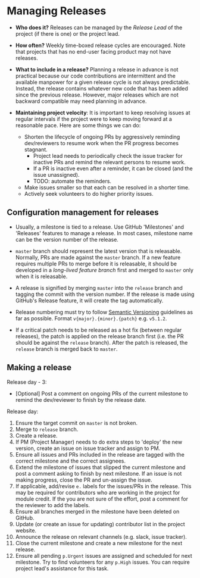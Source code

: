 # Managing Releases

* **Who does it?** Releases can be managed by the _Release Lead_ of the project (if there is one) or the project lead.

* **How often?** Weekly time-boxed release cycles are encouraged. Note that projects that has no end-user facing 
  product may not have releases.

* **What to include in a release?** Planning a release in advance is not practical because our code contributions
  are intermittent and the available manpower for a given release cycle is not always predictable. 
  Instead, the release contains whatever new code that has been added since the previous release. 
  However, major releases which are not backward compatible may need planning in advance.

* **Maintaining project velocity**: 
  It is important to keep resolving issues at regular intervals if the project were to keep moving 
  forward at a reasonable pace. Here are some things we can do: 
  * Shorten the lifecycle of ongoing PRs by aggressively reminding dev/reviewers to resume work when the PR progress 
    becomes stagnant. 
    * Project lead needs to periodically check the issue tracker for inactive PRs and remind the relevant 
      persons to resume work.
    * If a PR is inactive even after a reminder, it can be closed (and the issue unassigned). 
    * TODO: automate the reminders.
  * Make issues smaller so that each can be resolved in a shorter time.
  * Actively seek volunteers to do higher priority issues.

## Configuration management for releases

* Usually, a milestone is tied to a release. Use GitHub 'Milestones' and 'Releases' features to manage a release. 
  In most cases, milestone name can be the version number of the release.

* `master` branch should represent the latest version that is releasable. 
  Normally, PRs are made against the `master` branch. 
  If a new feature requires multiple PRs to merge before it is releasable, it should be developed in a 
  _long-lived feature branch_ first and merged to `master` only when it is releasable.

* A release is signified by merging `master` into the `release` branch and tagging the commit with the version number. 
  If the release is made using GitHub's Release feature, it will create the tag automatically.
  
* Release numbering must try to follow [Semantic Versioning](http://semver.org/) guidelines as far as possible.
  Format `v{major}.{minor}.{patch}` e.g. `v5.1.2`.
  
* If a critical patch needs to be released as a hot fix (between regular releases), the patch is applied on the 
  release branch first (i.e. the PR should be against the `release` branch). After the patch is released, 
  the `release` branch is merged back to `master`.

## Making a release

Release day - 3: 
  
* [Optional] Post a comment on ongoing PRs of the current milestone to remind the dev/reviewer to 
  finish by the release date.

Release day:

1. Ensure the target commit on `master` is not broken.
1. Merge to `release` branch. 
1. Create a release.
1. If PM (Project Manager) needs to do extra steps to 'deploy' the new version, 
   create an issue on issue tracker and assign to PM.
1. Ensure all issues and PRs included in the release are tagged with the 
   correct milestone and the correct assignees.
1. Extend the milestone of issues that slipped the current milestone and post
   a comment asking to finish by next milestone. If an issue is not making
   progress, close the PR and un-assign the issue.
1. If applicable, add/revise `e.` labels for the issues/PRs in the release. 
   This may be required for contributors who are working in the project for module credit.
   If the you are not sure of the effort, post a comment for the reviewer to add the labels.
1. Ensure all branches merged in the milestone have been deleted on GitHub.
1. Update (or create an issue for updating) contributor list in the project website.
1. Announce the release on relevant channels (e.g. slack, issue tracker).
1. Close the current milestone and create a new milestone for the next release. 
1. Ensure all pending `p.Urgent` issues are assigned and scheduled for next milestone.
   Try to find volunteers for any `p.High` issues. You can require project lead's assistance for this task.
  
